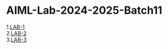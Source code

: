 # AIML-Lab-2024-2025-Batch11
1.[LAB-1](https://github.com/preethika2512/AIML-Lab-2024-2025-Batch11/blob/main/Lab01.ipynb)  
2.[LAB-2](https://github.com/preethika2512/AIML-Lab-2024-2025-Batch11/blob/main/LAB_02.ipynb)  
3.[LAB-3](https://github.com/preethika2512/AIML-Lab-2024-2025-Batch11/blob/main/Lab03.ipynb)  
